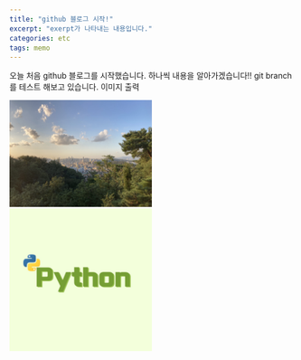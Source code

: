 ```yaml
---
title: "github 블로그 시작!"
excerpt: "exerpt가 나타내는 내용입니다."
categories: etc
tags: memo
---
```


오늘 처음 github 블로그를 시작했습니다.
하나씩 내용을 알아가겠습니다!!
git branch를 테스트 해보고 있습니다.
이미지 출력

<img src="../images/22-02-14-start/배경화면.jpg" width="50%" height="50%">
<img src="../images/22-02-14-start/python.jpg" width="50%" height="50%">
